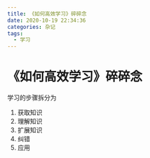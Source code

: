 ```yaml
---
title: 《如何高效学习》碎碎念
date: 2020-10-19 22:34:36
categories: 杂记
tags:
  - 学习
---
```


# 《如何高效学习》碎碎念

学习的步骤拆分为
1. 获取知识
2. 理解知识
3. 扩展知识
4. 纠错
5. 应用
